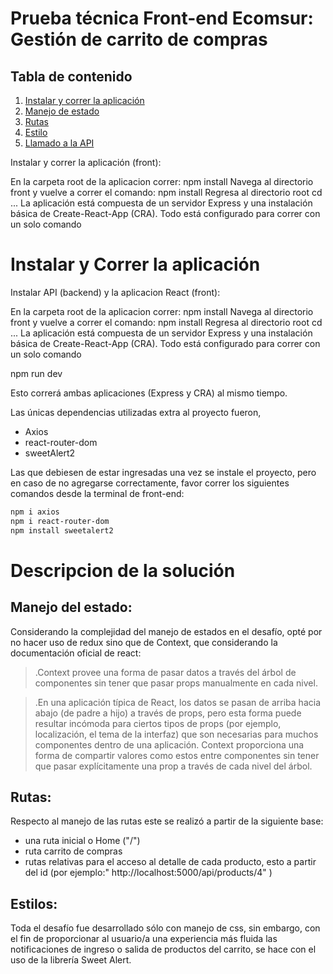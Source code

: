 
# Prueba técnica Front-end Ecomsur: Gestión de carrito de compras 


## Tabla de contenido

1. [Instalar y correr la aplicación](#Instalar-y-correr-la-aplicación)
2. [Manejo de estado](#Manejo-de-estado)
3. [Rutas](#Rutas)
4. [Estilo](#Estilo)
5. [Llamado a la API](#Llamado-a-la-API)



Instalar y correr la aplicación (front):

En la carpeta root de la aplicacion correr: npm install
Navega al directorio front y vuelve a correr el comando: npm install
Regresa al directorio root cd ...
La aplicación está compuesta de un servidor Express y una instalación básica de Create-React-App (CRA). Todo está configurado para correr con un solo comando


# Instalar y Correr la aplicación 

Instalar API (backend) y la aplicacion React (front):

En la carpeta root de la aplicacion correr: npm install
Navega al directorio front y vuelve a correr el comando: npm install
Regresa al directorio root cd ...
La aplicación está compuesta de un servidor Express y una instalación básica de Create-React-App (CRA). Todo está configurado para correr con un solo comando

npm run dev

Esto correrá ambas aplicaciones (Express y CRA) al mismo tiempo.

Las únicas dependencias utilizadas extra al proyecto fueron,

- Axios 
- react-router-dom 
- sweetAlert2 


Las que debiesen de  estar ingresadas una vez se instale el proyecto, pero en caso de no agregarse correctamente, favor correr los siguientes comandos desde la terminal de front-end:
```bash
npm i axios
npm i react-router-dom
npm install sweetalert2
```

# Descripcion de la solución

## Manejo del estado: 

Considerando la complejidad del manejo de estados en el desafío, opté por no hacer uso de redux sino que de Context, que considerando la documentación oficial de react: 
 

>.Context provee una forma de pasar datos a través del árbol de componentes sin tener que pasar props manualmente en cada nivel.

>.En una aplicación típica de React, los datos se pasan de arriba hacia abajo (de padre a hijo) a través de props, pero esta forma puede resultar incómoda para ciertos tipos de props (por ejemplo, localización, el tema de la interfaz) que son necesarias para muchos componentes dentro de una aplicación. Context proporciona una forma de compartir valores como estos entre componentes sin tener que pasar explícitamente una prop a través de cada nivel del árbol.

## Rutas: 

Respecto al manejo de las rutas este se realizó a partir de la siguiente base: 

- una ruta inicial o Home ("/")
- ruta carrito de compras 
- rutas relativas para el acceso al detalle de cada producto, esto a partir del id (por ejemplo:" http://localhost:5000/api/products/4" ) 

## Estilos: 

Toda el desafío fue desarrollado sólo con manejo de css, sin embargo, con el fin de proporcionar al usuario/a una experiencia más fluida  las notificaciones de ingreso o salida de productos del carrito, se hace con el uso de la librería Sweet Alert. 




